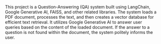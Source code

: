 This project is a Question-Answering (QA) system built using LangChain, Google Generative AI, FAISS, and other related libraries. The system loads a PDF document, processes the text, and then creates a vector database for efficient text retrieval. It utilizes Google Generative AI to answer user queries based on the content of the loaded document. If the answer to a question is not found within the document, the system politely informs the user.
